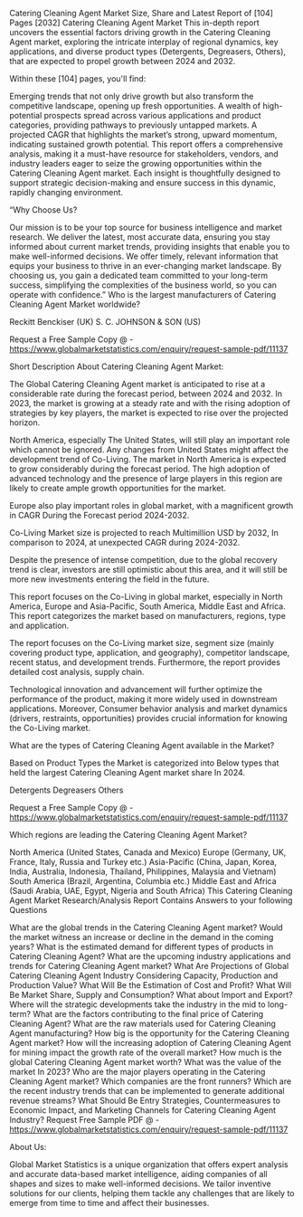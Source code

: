 Catering Cleaning Agent Market Size, Share and Latest Report of [104] Pages [2032]
Catering Cleaning Agent Market This in-depth report uncovers the essential factors driving growth in the Catering Cleaning Agent market, exploring the intricate interplay of regional dynamics, key applications, and diverse product types (Detergents, Degreasers, Others), that are expected to propel growth between 2024 and 2032.

Within these [104] pages, you'll find:

Emerging trends that not only drive growth but also transform the competitive landscape, opening up fresh opportunities.
A wealth of high-potential prospects spread across various applications and product categories, providing pathways to previously untapped markets.
A projected CAGR that highlights the market’s strong, upward momentum, indicating sustained growth potential.
This report offers a comprehensive analysis, making it a must-have resource for stakeholders, vendors, and industry leaders eager to seize the growing opportunities within the Catering Cleaning Agent market. Each insight is thoughtfully designed to support strategic decision-making and ensure success in this dynamic, rapidly changing environment.

“Why Choose Us?

Our mission is to be your top source for business intelligence and market research.
We deliver the latest, most accurate data, ensuring you stay informed about current market trends, providing insights that enable you to make well-informed decisions.
We offer timely, relevant information that equips your business to thrive in an ever-changing market landscape.
By choosing us, you gain a dedicated team committed to your long-term success, simplifying the complexities of the business world, so you can operate with confidence.”
Who is the largest manufacturers of Catering Cleaning Agent Market worldwide?

 

Reckitt Benckiser (UK)
S. C. JOHNSON & SON (US)
 

Request a Free Sample Copy @ - https://www.globalmarketstatistics.com/enquiry/request-sample-pdf/11137

 

Short Description About Catering Cleaning Agent Market:

The Global Catering Cleaning Agent market is anticipated to rise at a considerable rate during the forecast period, between 2024 and 2032. In 2023, the market is growing at a steady rate and with the rising adoption of strategies by key players, the market is expected to rise over the projected horizon.

North America, especially The United States, will still play an important role which cannot be ignored. Any changes from United States might affect the development trend of Co-Living. The market in North America is expected to grow considerably during the forecast period. The high adoption of advanced technology and the presence of large players in this region are likely to create ample growth opportunities for the market.

Europe also play important roles in global market, with a magnificent growth in CAGR During the Forecast period 2024-2032.

Co-Living Market size is projected to reach Multimillion USD by 2032, In comparison to 2024, at unexpected CAGR during 2024-2032.

Despite the presence of intense competition, due to the global recovery trend is clear, investors are still optimistic about this area, and it will still be more new investments entering the field in the future.

This report focuses on the Co-Living in global market, especially in North America, Europe and Asia-Pacific, South America, Middle East and Africa. This report categorizes the market based on manufacturers, regions, type and application.

The report focuses on the Co-Living market size, segment size (mainly covering product type, application, and geography), competitor landscape, recent status, and development trends. Furthermore, the report provides detailed cost analysis, supply chain.

Technological innovation and advancement will further optimize the performance of the product, making it more widely used in downstream applications. Moreover, Consumer behavior analysis and market dynamics (drivers, restraints, opportunities) provides crucial information for knowing the Co-Living market.

What are the types of Catering Cleaning Agent available in the Market?

Based on Product Types the Market is categorized into Below types that held the largest Catering Cleaning Agent market share In 2024.

 

Detergents
Degreasers
Others
 

Request a Free Sample Copy @ - https://www.globalmarketstatistics.com/enquiry/request-sample-pdf/11137

Which regions are leading the Catering Cleaning Agent Market?

North America (United States, Canada and Mexico)
Europe (Germany, UK, France, Italy, Russia and Turkey etc.)
Asia-Pacific (China, Japan, Korea, India, Australia, Indonesia, Thailand, Philippines, Malaysia and Vietnam)
South America (Brazil, Argentina, Columbia etc.)
Middle East and Africa (Saudi Arabia, UAE, Egypt, Nigeria and South Africa)
This Catering Cleaning Agent Market Research/Analysis Report Contains Answers to your following Questions

What are the global trends in the Catering Cleaning Agent market? Would the market witness an increase or decline in the demand in the coming years?
What is the estimated demand for different types of products in Catering Cleaning Agent? What are the upcoming industry applications and trends for Catering Cleaning Agent market?
What Are Projections of Global Catering Cleaning Agent Industry Considering Capacity, Production and Production Value? What Will Be the Estimation of Cost and Profit? What Will Be Market Share, Supply and Consumption? What about Import and Export?
Where will the strategic developments take the industry in the mid to long-term?
What are the factors contributing to the final price of Catering Cleaning Agent? What are the raw materials used for Catering Cleaning Agent manufacturing?
How big is the opportunity for the Catering Cleaning Agent market? How will the increasing adoption of Catering Cleaning Agent for mining impact the growth rate of the overall market?
How much is the global Catering Cleaning Agent market worth? What was the value of the market In 2023?
Who are the major players operating in the Catering Cleaning Agent market? Which companies are the front runners?
Which are the recent industry trends that can be implemented to generate additional revenue streams?
What Should Be Entry Strategies, Countermeasures to Economic Impact, and Marketing Channels for Catering Cleaning Agent Industry?
Request Free Sample PDF @ - https://www.globalmarketstatistics.com/enquiry/request-sample-pdf/11137

About Us:

Global Market Statistics is a unique organization that offers expert analysis and accurate data-based market intelligence, aiding companies of all shapes and sizes to make well-informed decisions. We tailor inventive solutions for our clients, helping them tackle any challenges that are likely to emerge from time to time and affect their businesses.